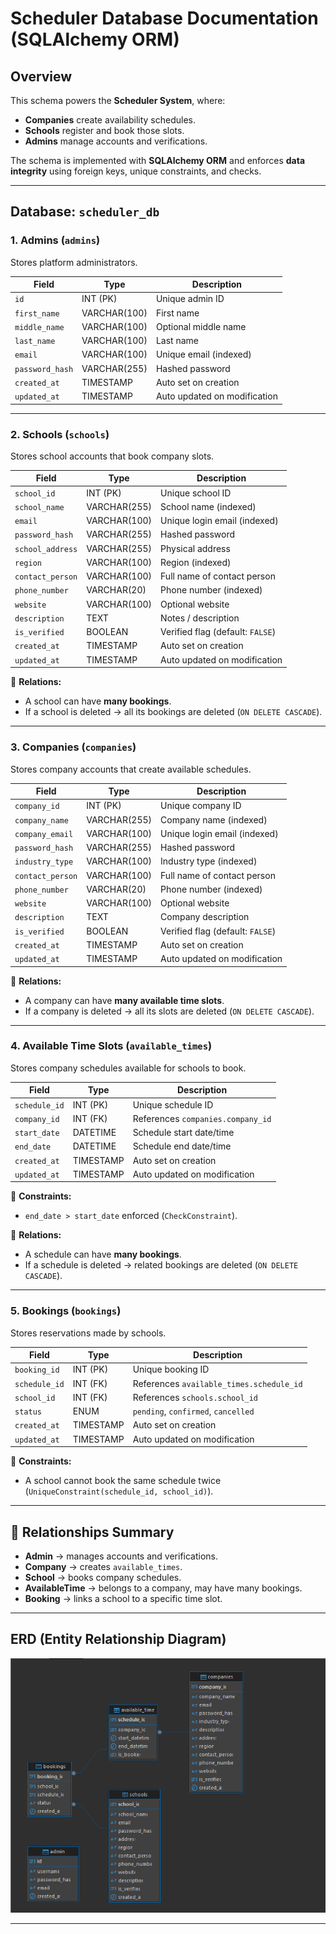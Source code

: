 # Scheduler Database Documentation (SQLAlchemy ORM)

## Overview

This schema powers the **Scheduler System**, where:

* **Companies** create availability schedules.
* **Schools** register and book those slots.
* **Admins** manage accounts and verifications.

The schema is implemented with **SQLAlchemy ORM** and enforces **data integrity** using foreign keys, unique constraints, and checks.

---

## Database: `scheduler_db`

### 1. **Admins (`admins`)**

Stores platform administrators.

| Field           | Type         | Description                  |
| --------------- | ------------ | ---------------------------- |
| `id`            | INT (PK)     | Unique admin ID              |
| `first_name`    | VARCHAR(100) | First name                   |
| `middle_name`   | VARCHAR(100) | Optional middle name         |
| `last_name`     | VARCHAR(100) | Last name                    |
| `email`         | VARCHAR(100) | Unique email (indexed)       |
| `password_hash` | VARCHAR(255) | Hashed password              |
| `created_at`    | TIMESTAMP    | Auto set on creation         |
| `updated_at`    | TIMESTAMP    | Auto updated on modification |

---

### 2. **Schools (`schools`)**

Stores school accounts that book company slots.

| Field            | Type         | Description                      |
| ---------------- | ------------ | -------------------------------- |
| `school_id`      | INT (PK)     | Unique school ID                 |
| `school_name`    | VARCHAR(255) | School name (indexed)            |
| `email`          | VARCHAR(100) | Unique login email (indexed)     |
| `password_hash`  | VARCHAR(255) | Hashed password                  |
| `school_address` | VARCHAR(255) | Physical address                 |
| `region`         | VARCHAR(100) | Region (indexed)                 |
| `contact_person` | VARCHAR(100) | Full name of contact person      |
| `phone_number`   | VARCHAR(20)  | Phone number (indexed)           |
| `website`        | VARCHAR(100) | Optional website                 |
| `description`    | TEXT         | Notes / description              |
| `is_verified`    | BOOLEAN      | Verified flag (default: `FALSE`) |
| `created_at`     | TIMESTAMP    | Auto set on creation             |
| `updated_at`     | TIMESTAMP    | Auto updated on modification     |

🔗 **Relations:**

* A school can have **many bookings**.
* If a school is deleted → all its bookings are deleted (`ON DELETE CASCADE`).

---

### 3. **Companies (`companies`)**

Stores company accounts that create available schedules.

| Field            | Type         | Description                      |
| ---------------- | ------------ | -------------------------------- |
| `company_id`     | INT (PK)     | Unique company ID                |
| `company_name`   | VARCHAR(255) | Company name (indexed)           |
| `company_email`  | VARCHAR(100) | Unique login email (indexed)     |
| `password_hash`  | VARCHAR(255) | Hashed password                  |
| `industry_type`  | VARCHAR(100) | Industry type (indexed)          |
| `contact_person` | VARCHAR(100) | Full name of contact person      |
| `phone_number`   | VARCHAR(20)  | Phone number (indexed)           |
| `website`        | VARCHAR(100) | Optional website                 |
| `description`    | TEXT         | Company description              |
| `is_verified`    | BOOLEAN      | Verified flag (default: `FALSE`) |
| `created_at`     | TIMESTAMP    | Auto set on creation             |
| `updated_at`     | TIMESTAMP    | Auto updated on modification     |

🔗 **Relations:**

* A company can have **many available time slots**.
* If a company is deleted → all its slots are deleted (`ON DELETE CASCADE`).

---

### 4. **Available Time Slots (`available_times`)**

Stores company schedules available for schools to book.

| Field         | Type      | Description                       |
| ------------- | --------- | --------------------------------- |
| `schedule_id` | INT (PK)  | Unique schedule ID                |
| `company_id`  | INT (FK)  | References `companies.company_id` |
| `start_date`  | DATETIME  | Schedule start date/time          |
| `end_date`    | DATETIME  | Schedule end date/time            |
| `created_at`  | TIMESTAMP | Auto set on creation              |
| `updated_at`  | TIMESTAMP | Auto updated on modification      |

🔐 **Constraints:**

* `end_date > start_date` enforced (`CheckConstraint`).

🔗 **Relations:**

* A schedule can have **many bookings**.
* If a schedule is deleted → related bookings are deleted (`ON DELETE CASCADE`).

---

### 5. **Bookings (`bookings`)**

Stores reservations made by schools.

| Field         | Type      | Description                              |
| ------------- | --------- | ---------------------------------------- |
| `booking_id`  | INT (PK)  | Unique booking ID                        |
| `schedule_id` | INT (FK)  | References `available_times.schedule_id` |
| `school_id`   | INT (FK)  | References `schools.school_id`           |
| `status`      | ENUM      | `pending`, `confirmed`, `cancelled`      |
| `created_at`  | TIMESTAMP | Auto set on creation                     |
| `updated_at`  | TIMESTAMP | Auto updated on modification             |

🔐 **Constraints:**

* A school cannot book the same schedule twice (`UniqueConstraint(schedule_id, school_id)`).

---

## 🔗 Relationships Summary

* **Admin** → manages accounts and verifications.
* **Company** → creates `available_times`.
* **School** → books company schedules.
* **AvailableTime** → belongs to a company, may have many bookings.
* **Booking** → links a school to a specific time slot.

---

## ERD (Entity Relationship Diagram)

![Database diagram](ReadmeImages/database_diagram.png)

---